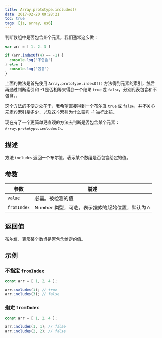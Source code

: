 ```yaml
---
title: Array.prototype.includes()
date: 2017-02-20 00:28:21
toc: true
tags: [js, array, es6]
---
```


判断数组中是否包含某个元素，我们通常这么做：

```js
var arr = [ 1, 2, 3 ]

if (arr.indexOf(4) == -1) {
  console.log('不包含')
} else {
  console.log('包含')
}
```

上面的做法是首先使用 `Array.prototype.indexOf()` 方法得到元素的索引，然后再通过判断索引和 -1 是否相等来得到一个结果 `true` 或 `false`，分别代表包含和不包含。。

这个方法的不便之处在于，我希望直接得到一个布尔值 `true` 或 `false`，并不关心元素的索引是多少，以及这个索引为什么要和 -1 进行比较。

现在有了一个更简单更直观的方法去判断是否包含某个元素：`Array.prototype.includes()`。

## 描述

方法 `includes` 返回一个布尔值，表示某个数组是否包含给定的值。

## 参数

参数 | 描述
--- | ---
`value` | 必需。被检测的值
`fromIndex` | Number 类型，可选。表示搜索的起始位置，默认为 `0`


## 返回值

布尔值，表示某个数组是否包含给定的值。

## 示例

### 不指定 `fromIndex`

```js
const arr = [ 1, 2, 4 ];

arr.includes(1); // true
arr.includes(3); // false
```

### 指定 `fromIndex`

```js
const arr = [ 1, 2, 4 ];

arr.includes(1, 1); // false
arr.includes(2, 2); // false
```


